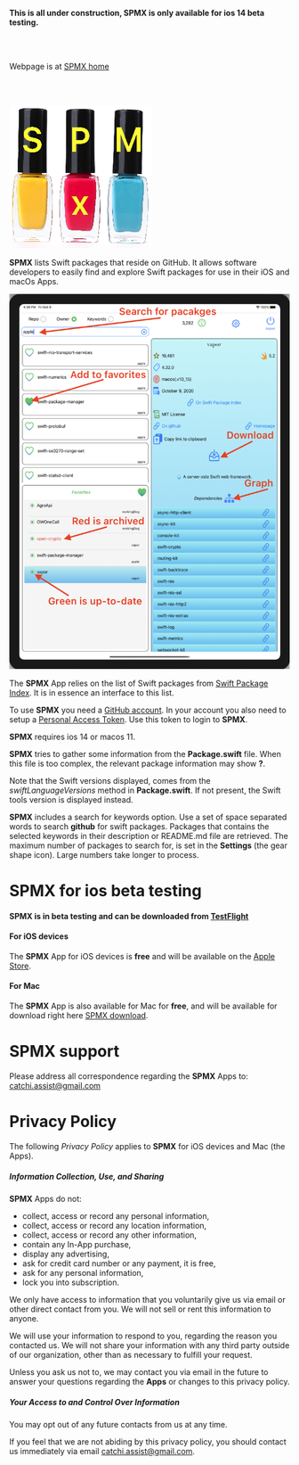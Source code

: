 
**This is all under construction, SPMX is only available for ios 14 beta testing.**

<br>
<br>

Webpage is at [SPMX home](https://workingdog.github.io/SPMExplorer/)

<br>
<br>

![overview1](images/spmx2.png)

**SPMX** lists Swift packages that reside on GitHub. 
It allows software developers to easily find and explore Swift packages for use in their iOS and macOs Apps. 

![overview2](images/shot3.png)

The **SPMX** App relies on the list of Swift packages from 
[Swift Package Index](https://swiftpackageindex.com/). It is in essence an interface to this list.

To use **SPMX** you need a [GitHub account](https://github.com/). In your account you also need to setup a [Personal Access Token](https://docs.github.com/en/github/authenticating-to-github/creating-a-personal-access-token). Use this token to login to **SPMX**.

**SPMX** requires ios 14 or macos 11.

**SPMX** tries to gather some information from the **Package.swift** file. 
When this file is too complex, the relevant package information may show **?**.

Note that the Swift versions displayed, comes from the *swiftLanguageVersions* method in **Package.swift**. If not present, the Swift tools version is displayed instead.

**SPMX** includes a search for keywords option. Use a set of space separated words to search **github** for swift packages. Packages that contains the selected keywords in their description or README.md file are retrieved. The maximum number of packages to search for, is set in the **Settings** (the gear shape icon). Large numbers take longer to process.




# SPMX for ios beta testing

#### **SPMX** is in beta testing and can be downloaded from [TestFlight](https://testflight.apple.com/join/lvibokjM)


#### For iOS devices 

The **SPMX** App for iOS devices is **free** and will be available on the [Apple Store](https://workingdog.github.io/SPMExplorer/).

#### For Mac

The **SPMX** App is also available for Mac for **free**, and will be available for download right here [SPMX download](https://workingdog.github.io/SPMExplorer/).

# SPMX support

Please address all correspondence regarding the **SPMX** Apps to: <catchi.assist@gmail.com>

# Privacy Policy
 
The following *Privacy Policy* applies to **SPMX** for iOS devices and Mac (the Apps).
 
##### Information Collection, Use, and Sharing
 
**SPMX** Apps do not:
 
 * collect, access or record any personal information,
 * collect, access or record any location information,
 * collect, access or record any other information,
 * contain any In-App purchase,
 * display any advertising,
 * ask for credit card number or any payment, it is free, 
 * ask for any personal information,
 * lock you into subscription.
   
 We only have access to information that you voluntarily give us via email 
 or other direct contact from you. We will not sell or rent this information to anyone.
 
 We will use your information to respond to you, regarding the reason you contacted us. 
 We will not share your information with any third party outside of our organization, 
 other than as necessary to fulfill your request.
 
 Unless you ask us not to, we may contact you via email in the future to answer your 
 questions regarding the **Apps** 
 or changes to this privacy policy.
 
##### Your Access to and Control Over Information 
 
You may opt out of any future contacts from us at any time. 
 
If you feel that we are not abiding by this privacy policy, you should contact us 
immediately via email <catchi.assist@gmail.com>.
 
